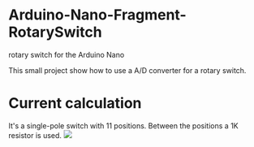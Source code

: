 # Arduino-Nano-Fragment-RotarySwitch
 rotary switch for the Arduino Nano

 This small project show how to use a A/D converter for a rotary switch.

# Current calculation
 It's a single-pole switch with 11 positions. Between the positions a 1K
 resistor is used.
 ![](C:\Users\LuebboTerHell\PycharmProjects\Arduino-Nano-Fragment-RotarySwitch\pictures\RotarySwitchNew.png)





